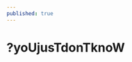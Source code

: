 ```yaml
---
published: true
---
```


# ?yoUjusTdonTknoW

<infobox type="Episode">
	<title source="title"/>
	<iframe width="560" height="315" src="https://www.youtube.com/embed/EOt5IQI3VlY" title="YouTube video player" frameborder="0" allow="accelerometer; autoplay; clipboard-write; encrypted-media; gyroscope; picture-in-picture" allowfullscreen></iframe>
	<data source="channel"><label>Channel: mark101</label></data>
	<data source="videoType"><label>Video type: Public</label></data>
	<data source="link"><label>Link: [https://www.youtube.com/watch?v=EOt5IQI3VlY](https://www.youtube.com/watch?v=EOt5IQI3VlY)</label></data>
	<data source="actNumber"><label>Act: 1</label></data>
	<data source="episodeNumber"><label>Episode: 1</label></data>
	<data source="publishDate"><label>Publish date: October 23, 2021</label></data>
	<group layout="horizontal">
	    <header>Episode guide</header>
	    <data source="nextEpisode"><label>Next: [moonglitch.avi](moonglitch.avi.html)</label></data>
	</group>
</infobox>

<iframe width="560" height="315" src="https://www.youtube.com/embed/EOt5IQI3VlY" title="YouTube video player" frameborder="0" allow="accelerometer; autoplay; clipboard-write; encrypted-media; gyroscope; picture-in-picture" allowfullscreen></iframe>


Channel: mark101
<br>Video type: Public
<br>Link: [https://www.youtube.com/watch?v=EOt5IQI3VlY](https://www.youtube.com/watch?v=EOt5IQI3VlY)
<br>Act: 1
<br>Episode: 1
<br>Publish date: October 23, 2021
<br>Next Episode: [moonglitch.avi](moonglitch.avi.html)

## Description

file last modified: 7-23-2010
<br>Why are you making less minecraft videos?
<br>Im getting freaked out, ill show you more footage.
<br>What is that sound?
<br>I dont know, maybe a new cave sound, I think if I reinstall Minecraft it will stop acting weird.
<br>Good idea.
<br>Welcome. Jump.
<br>DESC, trustred uoYlliWeeSs'kraMettiLdneirF.


## Anomalies

- [6:07](https://youtu.be/EOt5IQI3VlY?t=367): Render distances gradually changes to Tiny and strange noises start playing.
- [6:17](https://youtu.be/EOt5IQI3VlY?t=377): Video cuts off